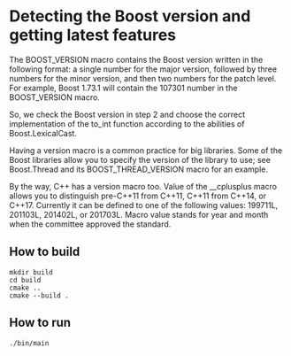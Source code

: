 # Detecting the Boost version and getting latest features

The BOOST_VERSION macro contains the Boost version written in the following format: a single number for the major version, followed by three numbers for the minor version, and then two numbers for the patch level. For example, Boost 1.73.1 will contain the 107301 number in the BOOST_VERSION macro.

So, we check the Boost version in step 2 and choose the correct implementation of the to_int function according to the abilities of Boost.LexicalCast.

Having a version macro is a common practice for big libraries. Some of the Boost libraries allow you to specify the version of the library to use; see Boost.Thread and its BOOST_THREAD_VERSION macro for an example.

By the way, C++ has a version macro too. Value of the __cplusplus macro allows you to distinguish pre-C++11 from C++11, C++11 from C++14, or C++17. Currently it can be defined to one of the following values: 199711L, 201103L, 201402L, or 201703L. Macro value stands for year and month when the committee approved the standard.

## How to build
```
mkdir build
cd build
cmake ..
cmake --build .
```

## How to run
```
./bin/main

```